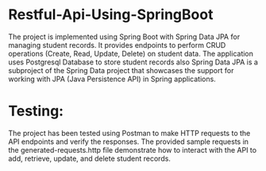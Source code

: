 # Restful-Api-Using-SpringBoot
The project is implemented using Spring Boot with Spring Data JPA for managing student records. It provides endpoints to perform CRUD operations (Create, Read, Update, Delete) on student data. The application uses Postgresql Database to store student records also Spring Data JPA is a subproject of the Spring Data project that showcases the support for working with JPA (Java Persistence API) in Spring applications.

# Testing:

The project has been tested using Postman to make HTTP requests to the API endpoints and verify the responses. The provided sample requests in the generated-requests.http file demonstrate how to interact with the API to add, retrieve, update, and delete student records.
